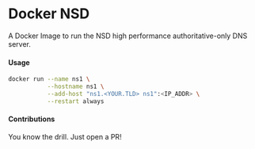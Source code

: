 # Docker NSD
A Docker Image to run the NSD high performance authoritative-only DNS server.

#### Usage
```bash
docker run --name ns1 \
           --hostname ns1 \
           --add-host "ns1.<YOUR.TLD> ns1":<IP_ADDR> \
           --restart always
```

#### Contributions
You know the drill. Just open a PR!
